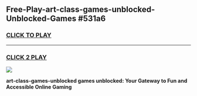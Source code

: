 
## Free-Play-art-class-games-unblocked-Unblocked-Games #531a6
<h3>
<a href="https://news.freeplayer.one?title=art-class-games-unblocked&ref=8M">CLICK TO PLAY</a></h3>
<hr>

<h3>
<a href="https://news.freeplayer.one?title=art-class-games-unblocked&ref=8M">CLICK 2 PLAY</a>
  
</h3>

<a href="https://news.freeplayer.one?title=art-class-games-unblocked&ref=8M"><img src="https://clearcache.store/games.png"></a>


**art-class-games-unblocked games unblocked: Your Gateway to Fun and Accessible Online Gaming**
